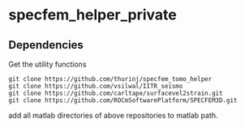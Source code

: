 # specfem_helper_private

## Dependencies
Get the utility functions

    git clone https://github.com/thurinj/specfem_tomo_helper
    git clone https://github.com/vsilwal/IITR_seismo
    git clone https://github.com/carltape/surfacevel2strain.git
    git clone https://github.com/ROCmSoftwarePlatform/SPECFEM3D.git
  
add all matlab directories of above repositories to matlab path.

